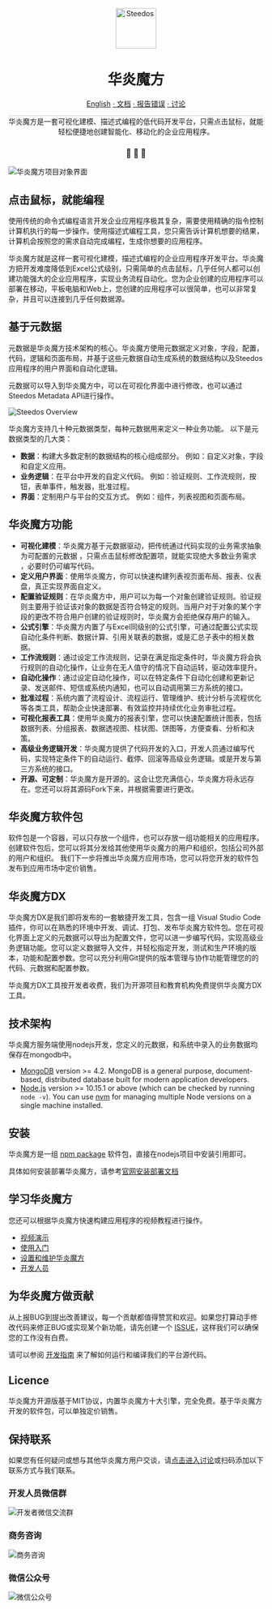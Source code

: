 

<p align="center">
  <a href="https://www.steedos.com/cn">
    <img alt="Steedos" src="https://steedos.github.io/assets/logo.png" width="80" />
  </a>
</p>
<h1 align="center">
  华炎魔方
</h1>

<p align="center">
<a href="https://github.com/steedos/steedos-platform/blob/1.22/README.md">English</a>
<a href="https://www.steedos.com/help/"> · 文档</a>
<a href="https://github.com/steedos/steedos-platform/issues/"> · 报告错误</a>
<a href="https://github.com/steedos/steedos-platform/discussions"> · 讨论</a>
</p>

<p align="center" style="border-top: solid 1px #cccccc">
  华炎魔方是一套可视化建模、描述式编程的低代码开发平台，只需点击鼠标，就能轻松便捷地创建智能化、移动化的企业应用程序。
</p>

<h3 align="center">
 🤖 🎨 🚀
</h3>

![华炎魔方项目对象界面](https://steedos.github.io/assets/github/platform/cn/project_object.jpg)

## 点击鼠标，就能编程

使用传统的命令式编程语言开发企业应用程序极其复杂，需要使用精确的指令控制计算机执行的每一步操作。使用描述式编程工具，您只需告诉计算机想要的结果，计算机会按照您的需求自动完成编程，生成你想要的应用程序。

华炎魔方就是这样一套可视化建模，描述式编程的企业应用程序开发平台。华炎魔方把开发难度降低到Excel公式级别，只需简单的点击鼠标，几乎任何人都可以创建功能强大的企业应用程序，实现业务流程自动化。您为企业创建的应用程序可以部署在移动，平板电脑和Web上，您创建的应用程序可以很简单，也可以非常复杂，并且可以连接到几乎任何数据源。

## 基于元数据

元数据是华炎魔方技术架构的核心。华炎魔方使用元数据定义对象，字段，配置，代码，逻辑和页面布局，并基于这些元数据自动生成系统的数据结构以及Steedos应用程序的用户界面和自动化逻辑。

元数据可以导入到华炎魔方中，可以在可视化界面中进行修改，也可以通过Steedos Metadata API进行操作。

![Steedos Overview](http://www.steedos.org/assets/platform/platform-overview.png)

华炎魔方支持几十种元数据类型，每种元数据用来定义一种业务功能。 以下是元数据类型的几大类：

- **数据**：构建大多数定制的数据结构的核心组成部分。 例如：自定义对象，字段和自定义应用。
- **业务逻辑**：在平台中开发的自定义代码。 例如：验证规则、工作流规则，按钮，表单事件，触发器，批准过程。
- **界面**：定制用户与平台的交互方式。 例如：组件，列表视图和页面布局。

## 华炎魔方功能

- **可视化建模**：华炎魔方基于元数据驱动，把传统通过代码实现的业务需求抽象为可配置的元数据 ，只需点击⿏标修改配置项，就能实现绝⼤多数业务需求 ，必要时仍可编写代码。
- **定义用户界面**：使用华炎魔方，你可以快速构建列表视页面布局、报表、仪表盘，真正实现界面自定义。
- **配置验证规则**：在华炎魔⽅中，⽤户可以为每⼀个对象创建验证规则。验证规则主要⽤于验证该对象的数据是否符合特定的规则。当⽤户对于对象的某个字段的更改不符合⽤户创建的验证规则时，华炎魔⽅会拒绝保存⽤户的输⼊。
- **公式引擎**：华炎魔方内置了与Excel同级别的公式引擎，可通过配置公式实现自动化条件判断、数据计算、引用关联表的数据，或是汇总子表中的相关数据。
- **工作流规则**：通过设定工作流规则，记录在满⾜指定条件时，华炎魔方将会执⾏规则的⾃动化操作，让业务在无人值守的情况下自动运转，驱动效率提升。
- **自动化操作**：通过设定自动化操作，可以在特定条件下自动化创建和更新记录、发送邮件、短信或系统内通知，也可以自动调用第三方系统的接口。
- **批准过程**：系统内置了流程设计、流程运行、管理维护、统计分析与流程优化等各类工具，帮助企业快速部署、有效监控并持续优化业务审批过程。  
- **可视化报表工具**：使用华炎魔方的报表引擎，您可以快速配置统计图表，包括数据列表、分组报表、数据透视图、柱状图、饼图等，方便查看、分析和决策。
- **高级业务逻辑开发**：华炎魔方提供了代码开发的入口，开发人员通过编写代码，实现特定条件下的自动运行、截停、回滚等高级业务逻辑。或是开发与第三方系统的接口。
- **开源、可定制**：华炎魔方是开源的。这会让您充满信心，华炎魔方将永远存在。您还可以将其源码Fork下来，并根据需要进行更改。

## 华炎魔方软件包

软件包是一个容器，可以只存放一个组件，也可以存放一组功能相关的应用程序。创建软件包后，您可以将其分发给其他使用华炎魔方的用户和组织，包括公司外部的用户和组织。
我们下一步将推出华炎魔方应用市场，您可以将您开发的软件包发布到应用市场中定价销售。

## 华炎魔方DX

华炎魔方DX是我们即将发布的一套敏捷开发工具，包含一组 Visual Studio Code 插件，你可以在熟悉的环境中开发、调试、打包、发布华炎魔方软件包。您在可视化界面上定义的元数据可以导出为配置文件，您可以进一步编写代码，实现高级业务逻辑功能。您可以定义数据导入文件，并轻松指定开发，测试和生产环境的版本，功能和配置参数。您可以充分利用Git提供的版本管理与协作功能管理您的的代码、元数据和配置参数。

华炎魔方DX工具按开发者收费，我们为开源项目和教育机构免费提供华炎魔方DX工具。

## 技术架构

华炎魔方服务端使用nodejs开发，您定义的元数据，和系统中录入的业务数据均保存在mongodb中。

- [MongoDB](https://www.mongodb.com/try/download/) version >= 4.2. MongoDB is a general purpose, document-based, distributed database built for modern application developers.
- [Node.js](https://nodejs.org/en/download/) version >= 10.15.1 or above (which can be checked by running `node -v`). You can use [nvm](https://github.com/nvm-sh/nvm) for managing multiple Node versions on a single machine installed.

## 安装

华炎魔方是一组 [npm package](https://www.npmjs.com/package/steedos-server) 软件包，直接在nodejs项目中安装引用即可。

具体如何安装部署华炎魔方，请参考[官网安装部署文档](https://www.steedos.com/help/deploy)

## 学习华炎魔方

您还可以根据华炎魔方快速构建应用程序的视频教程进行操作。

- [视频演示](https://www.steedos.com/videos/)
- [使用入门](https://www.steedos.com/help/user/)
- [设置和维护华炎魔方](https://www.steedos.com/help/admin/)
- [开发人员](https://www.steedos.com/developer/)

## 为华炎魔方做贡献

从上报BUG到提出改善建议，每一个贡献都值得赞赏和欢迎。如果您打算动手修改代码来修正BUG或实现某个新功能，请先创建一个 [ISSUE](https://github.com/steedos/steedos-platform/issues)，这样我们可以确保您的工作没有白费。

请可以参阅 [开发指南](/CONTRIBUTING.md) 来了解如何运行和编译我们的平台源代码。

## Licence

华炎魔方开源版基于MIT协议，内置华炎魔方十大引擎，完全免费。基于华炎魔方开发的软件包，可以单独定价销售。

## 保持联系

如果您有任何疑问或想与其他华炎魔方用户交谈，请[点击进入讨论](https://steedos.github.io/steedos/steedos-platform/discussions)或扫码添加以下联系方式与我们联系。

### 开发人员微信群

![开发者微信交流群](https://steedos.github.io/assets/github/platform/cn/QR_wechat_developers.jpg)

### 商务咨询

![商务咨询](https://steedos.github.io/assets/github/platform/cn/business_consulting.jpg)

### 微信公众号

![微信公众号](https://www.steedos.com/assets/github/platform/cn/public_number.jpg)
